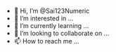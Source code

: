 - 👋 Hi, I’m @Sai123Numeric
- 👀 I’m interested in ...
- 🌱 I’m currently learning ...
- 💞️ I’m looking to collaborate on ...
- 📫 How to reach me ...

<!---
Sai123Numeric/Sai123Numeric is a ✨ special ✨ repository because its `README.md` (this file) appears on your GitHub profile.
You can click the Preview link to take a look at your changes.
--->
